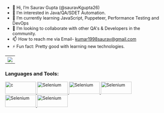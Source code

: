 - 👋 Hi, I’m Saurav Gupta (@sauravKgupta26)
- 👀 I’m interested in Java/QA/SDET Automation.
- 🌱 I’m currently learning JavaScript, Puppeteer, Performance Testing and DevOps
- 💞️ I’m looking to collaborate with other QA's & Developers in the community.
- 📫 How to reach me via Email- kumar1998saurav@gmail.com
- ⚡ Fun fact: Pretty good with learning new technologies.

<table style="width:100%">
  <tr>
    <th><img src="https://github-readme-stats.vercel.app/api/top-langs/?username=sauravKgupta26&layout=compact" /></th>
    
  </tr>
</table>

<h3 align="left">Languages and Tools:</h3>
<p align="left"> <a href="https://www.java.com/" target="_blank"> <img src="https://img.shields.io/badge/Java-ED8B00?style=for-the-badge&logo=java&logoColor=white" alt="c" width="100" height="40"/> </a> <a href="https://www.java.com/" target="_blank"> 
<a href="https://www.selenium.dev/" target="_blank"> <img src="https://img.shields.io/badge/Selenium-43B02A?style=for-the-badge&logo=Selenium&logoColor=white" alt="Selenium" width="100" height="40"/> </a> <a href="https://www.java.com/" target="_blank"> <a href="https://www.selenium.dev/" target="_blank">
<img src="https://img.shields.io/badge/MySQL-00000F?style=for-the-badge&logo=mysql&logoColor=white" alt="Selenium" width="100" height="40"/>
<img src="https://img.shields.io/badge/Jenkins-D24939?style=for-the-badge&logo=Jenkins&logoColor=white" alt="Selenium" width="100" height="40"/>
<img src="https://img.shields.io/badge/Jira-0052CC?style=for-the-badge&logo=Jira&logoColor=white" alt="Selenium" width="100" height="40"/>  
<img src="https://img.shields.io/badge/Linux-FCC624?style=for-the-badge&logo=linux&logoColor=black" alt="Selenium" width="100" height="40"/> 

